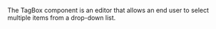 The TagBox component is&nbsp;an&nbsp;editor that allows an&nbsp;end user to&nbsp;select multiple items from a&nbsp;drop-down list.
